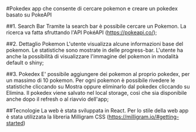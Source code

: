 #Pokedex app che consente di cercare pokemon e creare un pokedex basato su PokeAPI

##1. Search Bar
Tramite la search bar è possibile cercare un Pokemon. La ricerca va fatta sfruttando l'API PokéAPI (https://pokeapi.co/);

##2. Dettaglio Pokemon
L'utente visualizza alcune informazioni base del pokemon. Le statistiche sono mostrate in delle progress-bar. L'utente ha anche la possibilità di visualizzare l'immagine del pokemon in modalità default o shiny;

##3. Pokedex
E' possibile aggiungere dei pokemon al proprio pokedex, per un massimo di 10 pokemon. Per ogni pokemon è possibile rivedere le statistiche cliccando su Mostra oppure eliminarlo dal pokedex cliccando su Elimina. Il pokedex viene salvato nel local storage, così che sia disponibile anche dopo il refresh o al riavvio dell'app;

##Tecnologie
La web è stata sviluppata in React. Per lo stile della web app è stata utilizzata la libreria Milligram CSS (https://milligram.io/#getting-started)
